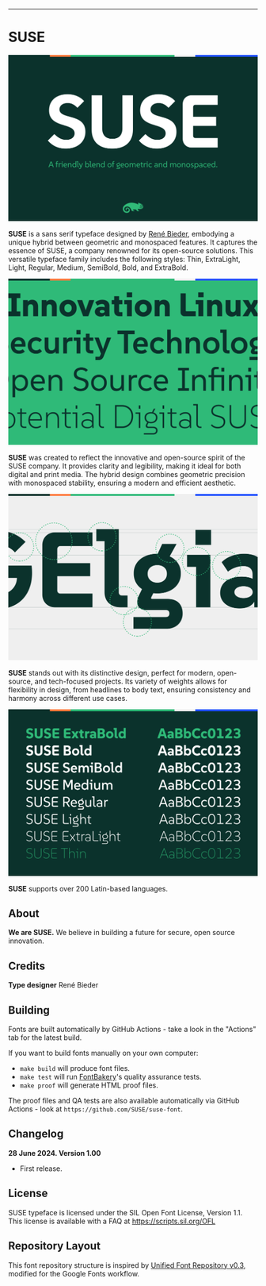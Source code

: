 ----

# SUSE
![Sample Image](documentation/Google-Fonts-SUSE-Specimen-01.svg)

**SUSE** is a sans serif typeface designed by [René Bieder](https://www.renebieder.com/), embodying a unique hybrid between geometric and monospaced features. It captures the essence of SUSE, a company renowned for its open-source solutions. This versatile typeface family includes the following styles: Thin, ExtraLight, Light, Regular, Medium, SemiBold, Bold, and ExtraBold.

![Sample Image](documentation/Google-Fonts-SUSE-Specimen-03.svg)

**SUSE** was created to reflect the innovative and open-source spirit of the SUSE company. It provides clarity and legibility, making it ideal for both digital and print media. The hybrid design combines geometric precision with monospaced stability, ensuring a modern and efficient aesthetic.

![Sample Image](documentation/Google-Fonts-SUSE-Specimen-02.svg)

**SUSE** stands out with its distinctive design, perfect for modern, open-source, and tech-focused projects. Its variety of weights allows for flexibility in design, from headlines to body text, ensuring consistency and harmony across different use cases.

![Sample Image](documentation/Google-Fonts-SUSE-Specimen-04.svg)

**SUSE** supports over 200 Latin-based languages.


## About

**We are SUSE.** We believe in building a future for secure, open source innovation.

## Credits

**Type designer** René Bieder

## Building

Fonts are built automatically by GitHub Actions - take a look in the "Actions" tab for the latest build.

If you want to build fonts manually on your own computer:

* `make build` will produce font files.
* `make test` will run [FontBakery](https://github.com/googlefonts/fontbakery)'s quality assurance tests.
* `make proof` will generate HTML proof files.

The proof files and QA tests are also available automatically via GitHub Actions - look at `https://github.com/SUSE/suse-font`.


## Changelog


**28 June 2024. Version 1.00**

- First release.



## License

SUSE typeface is licensed under the SIL Open Font License, Version 1.1.
This license is available with a FAQ at
https://scripts.sil.org/OFL

## Repository Layout

This font repository structure is inspired by [Unified Font Repository v0.3](https://github.com/unified-font-repository/Unified-Font-Repository), modified for the Google Fonts workflow.

